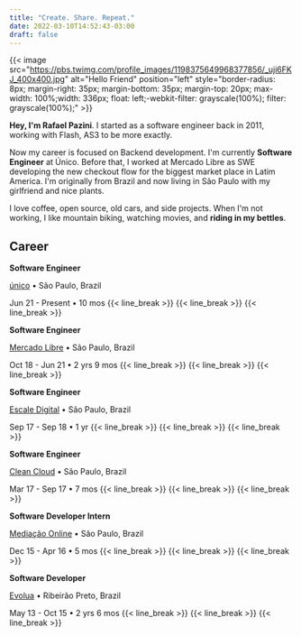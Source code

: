 ```yaml
---
title: "Create. Share. Repeat."
date: 2022-03-10T14:52:43-03:00
draft: false
---
```


{{< image src="https://pbs.twimg.com/profile_images/1198375649968377856/_uji6FKJ_400x400.jpg" alt="Hello Friend" position="left" style="border-radius: 8px; margin-right: 35px; margin-bottom: 35px; margin-top: 20px; max-width: 100%;width: 336px; float: left;-webkit-filter: grayscale(100%); filter: grayscale(100%);" >}}

**Hey, I'm Rafael Pazini**. I started as a software engineer back in 2011, working with Flash, AS3 to be more exactly.

Now my career is focused on Backend development. I'm currently **Software Engineer** at Único. Before that, I worked at Mercado Libre as SWE developing the new checkout flow for the biggest market place in Latim America. I'm originally from Brazil and now living in São Paulo with my girlfriend and nice plants.


I love coffee, open source, old cars, and side projects. When I'm not working, I like mountain biking, watching movies, and **riding in my bettles**.

## Career

**Software Engineer**

[único](https://unico.io/) • São Paulo, Brazil

Jun 21 - Present • 10 mos
{{< line_break >}}
{{< line_break >}}
{{< line_break >}}

**Software Engineer**

[Mercado Libre](https://mercadolibre.com) • São Paulo, Brazil

Oct 18 - Jun 21 • 2 yrs 9 mos
{{< line_break >}}
{{< line_break >}}
{{< line_break >}}

**Software Engineer**

[Escale Digital](https://escale.com.br) • São Paulo, Brazil

Sep 17 - Sep 18 • 1 yr
{{< line_break >}}
{{< line_break >}}
{{< line_break >}}

**Software Engineer**

[Clean Cloud](https://cleancloud.io) • São Paulo, Brazil

Mar 17 - Sep 17 • 7 mos
{{< line_break >}}
{{< line_break >}}
{{< line_break >}}

**Software Developer Intern**

[Mediação Online](https://www.mediacaonline.com) • São Paulo, Brazil

Dec 15 - Apr 16 • 5 mos
{{< line_break >}}
{{< line_break >}}
{{< line_break >}}

**Software Developer**

[Evolua](https://evoluaeducacao.com.br) • Ribeirão Preto, Brazil

May 13 - Oct 15 • 2 yrs 6 mos
{{< line_break >}}
{{< line_break >}}
{{< line_break >}}
